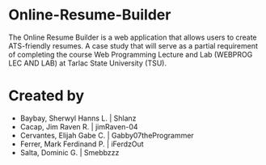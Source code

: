 # Online-Resume-Builder

The Online Resume Builder is a web application that allows users to create ATS-friendly resumes. A case study that will serve as a partial requirement of completing the course Web Programming Lecture and Lab (WEBPROG LEC AND LAB) at Tarlac State University (TSU). 

# Created by
- Baybay, Sherwyl Hanns L. | Shlanz
- Cacap, Jim Raven R. | jimRaven-04
- Cervantes, Elijah Gabe C. | Gabby07theProgrammer
- Ferrer, Mark Ferdinand P. | iFerdzOut
- Salta, Dominic G. | Smebbzzz

